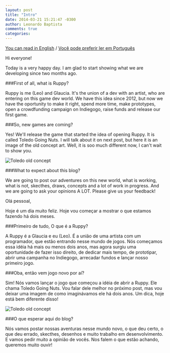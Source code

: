 ```yaml
---
layout: post
title: "Intro"
date: 2014-03-21 15:21:47 -0300
author: Leonardo Baptista
comments: true
categories:
---
```


<a href="#en" class="english-button">You can read in English</a>
/
<a href="#pt" class="portuguese-button">Você pode preferir ler em Português</a>

<div class="english" markdown="1">
Hi everyone!

Today is a very happy day. I am glad to start showing what we are developing
since two months ago.

###First of all, what is Ruppy?

Ruppy is me (Leo) and Glaucia. It's the union of a dev with an artist, who are
entering on this game dev world. We have this idea since 2012, but now we have
the oportunity to make it right, spend more time, make prototypes, open a
crowdfunding campaign on Indiegogo, raise funds and release our first game.

###So, new games are coming?

Yes! We'll release the game that started the idea of ​​opening Ruppy. It is called
Toledo Going Nuts. I will talk about it on next post, but here it is an image
of the old concept art. Well, it is soo much different now, I can't wait to show
you.

![Toledo old concept](/assets/posts/toledo-old-concept.jpg)

###What to expect about this blog?

We are going to post our adventures on this new world, what is working, what is
not, skecthes, draws, concepts and a lot of work in progress. And we are going
to ask your opinions A LOT. Please give us your feedback!
</div>

<div class="portuguese" markdown="1">
Olá pessoal,

Hoje é um dia muito feliz. Hoje vou começar a mostrar o que estamos fazendo há
dois meses.

###Primeiro de tudo, O que é a Ruppy?

A Ruppy é a Glaucia e eu (Leo). É a união de uma artista com um programador, que
estão entrando nesse mundo de jogos. Nós começamos essa idéia há mais ou menos
dois anos, mas agora surgiu uma oportunidade de fazer isso direito, de dedicar
mais tempo, de prototipar, abrir uma campanha no Indiegogo, arrecadar fundos e
lançar nosso primeiro jogo.

###Oba, então vem jogo novo por aí?

Sim! Nós vamos lançar o jogo que começou a idéia de abrir a Ruppy. Ele chama
Toledo Going Nuts. Vou falar dele melhor no próximo post, mas vou deixar uma
imagem de como imaginávamos ele há dois anos. Um dica, hoje está bem diferente
disso!

![Toledo old concept](/assets/posts/toledo-old-concept.jpg)

###O que esperar aqui do blog?

Nós vamos postar nossas aventuras nesse mundo novo, o que deu certo, o que deu
errado, skecthes, desenhos e muito trabalho em desenvolvimento. E vamos pedir
muito a opinião de vocês. Nos falem o que estão achando, queremos muito ouvir!
</div>
